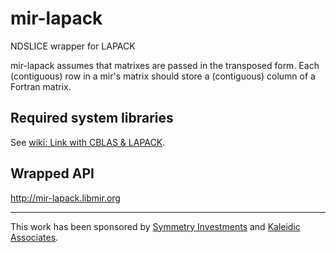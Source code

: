 # mir-lapack
NDSLICE wrapper for LAPACK

mir-lapack assumes that matrixes are passed in the transposed form.
Each (contiguous) row in a mir's matrix should store a (contiguous) column of a Fortran matrix.

## Required system libraries

See [wiki: Link with CBLAS & LAPACK](https://github.com/libmir/mir-lapack/wiki/Link-with-CBLAS-&-LAPACK).

## Wrapped API

http://mir-lapack.libmir.org

---------------

This work has been sponsored by [Symmetry Investments](http://symmetryinvestments.com) and [Kaleidic Associates](https://github.com/kaleidicassociates).
 
